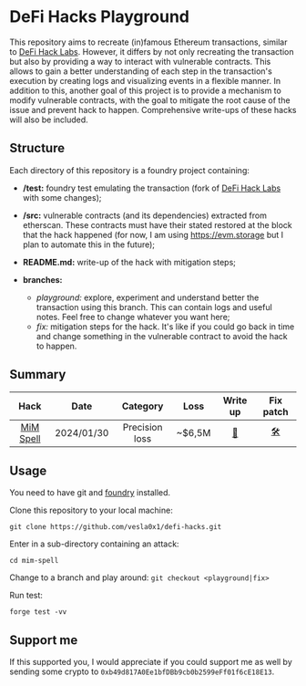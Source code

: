 # DeFi Hacks Playground
This repository aims to recreate (in)famous Ethereum transactions, similar to [DeFi Hack Labs](https://github.com/SunWeb3Sec/DeFiHackLabs/). However, it differs by not only recreating the transaction but also by providing a way to interact with vulnerable contracts. This allows to gain a better understanding of each step in the transaction's execution by creating logs and visualizing events in a flexible manner. In addition to this, another goal of this project is to provide a mechanism to modify vulnerable contracts, with the goal to mitigate the root cause of the issue and prevent hack to happen. Comprehensive write-ups of these hacks will also be included.

## Structure
Each directory of this repository is a foundry project containing:
- **/test:** foundry test emulating the transaction (fork of [DeFi Hack Labs](https://github.com/SunWeb3Sec/DeFiHackLabs/) with some changes);

- **/src:** vulnerable contracts (and its dependencies) extracted from etherscan. These contracts must have their stated restored at the block that the hack happened (for now, I am using https://evm.storage but I plan to automate this in the future);

- **README.md:** write-up of the hack with mitigation steps;

- **branches:**
  - *playground:* explore, experiment and understand better the transaction using this branch. This can contain logs and useful notes. Feel free to change whatever you want here;
  - *fix:* mitigation steps for the hack. It's like if you could go back in time and change something in the vulnerable contract to avoid the hack to happen. 


## Summary
| Hack                      | Date          | Category        | Loss      | Write up                      | Fix patch                                                                                    |
|:-------------------------:|:-------------:|:---------------:|:---------:|:-----------------------------:|:--------------------------------------------------------------------------------------------:|
| [MiM Spell](./mim-spell/) | 2024/01/30    | Precision loss  | ~$6,5M    | [📝](./mim-spell/README.md)  | [🛠️]((https://github.com/vesla0x1/defi-hacks/commit/ab6bc9b7f43cd3f45496a47b3e4038bb79e9bf58)) |



## Usage
You need to have git and [foundry](https://book.getfoundry.sh/getting-started/installation) installed.

Clone this repository to your local machine:
```
git clone https://github.com/vesla0x1/defi-hacks.git
```

Enter in a sub-directory containing an attack:
```
cd mim-spell
```

Change to a branch and play around:
`git checkout <playground|fix>`

Run test:
```
forge test -vv
```

## Support me
If this supported you, I would appreciate if you could support me as well by sending some crypto to `0xb49d817A0Ee1bfDBb9cb0b2599eFf01f6cE18E13`.

